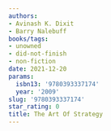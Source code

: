 ```yaml
---
authors:
- Avinash K. Dixit
- Barry Nalebuff
books/tags:
- unowned
- did-not-finish
- non-fiction
date: 2021-12-20
params:
  isbn13: '9780393337174'
  year: '2009'
slug: '9780393337174'
star_rating: 0
title: The Art Of Strategy
---
```


<!--more-->